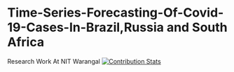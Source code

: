 # Time-Series-Forecasting-Of-Covid-19-Cases-In-Brazil,Russia and South Africa
Research Work At NIT Warangal
[![Contribution Stats](https://github-contribution-stats.vercel.app/api/?username=lorddashme)](https://github.com/ritik2209/github-contribution-stats/)

